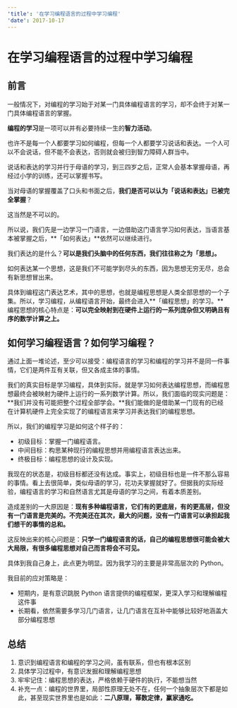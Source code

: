 ```yaml
---
'title': '在学习编程语言的过程中学习编程'
'date': 2017-10-17
---
```

# 在学习编程语言的过程中学习编程

## 前言

一般情况下，对编程的学习始于对某一门具体编程语言的学习，却不会终于对某一门具体编程语言的掌握。

**编程的学习**是一项可以并有必要持续一生的**智力活动**。

也许不是每一个人都要学习如何编程，但每一个人都要学习说话和表达。一个人可以不会说话，但不能不会表达，否则就会被归到智力障碍人群当中。

说话和表达的学习并行于母语的学习，到三四岁之后，正常人会基本掌握母语，再经过小学的训练，还可以掌握书写。

当对母语的掌握覆盖了口头和书面之后，**我们是否可以认为「说话和表达」已被完全掌握**？

这当然是不可以的。

所以说，我们先是一边学习一门语言，一边借助这门语言学习如何表达，当语言基本被掌握之后，**「如何表达」**依然可以继续进行。

我们表达的是什么？**可以是我们头脑中的任何东西，我们往往称之为「思想」。**

如何表达某一个思想，这是我们不可能学到尽头的东西，因为思想无穷无尽，总会有新思想冒出来。

具体到编程这门表达艺术，其中的思想，也就是编程思想是人类全部思想的一个子集。所以，学习编程，从编程语言开始，最终会进入**「编程思想」的学习。**编程思想的核心特点是：**可以完全映射到在硬件上运行的一系列庞杂但又明确且有序的数学计算之上。**

## 如何学习编程语言？如何学习编程？

通过上面一堆论述，至少可以接受：编程语言的学习和编程的学习并不是同一件事情，它们是两件互有关联，但又各成主体的事情。

我们的真实目标是学习编程，具体到实际，就是学习如何表达编程思想，而编程思想最终会被映射为硬件上运行的一系列数学计算。所以，我们面临的现实问题是：**我们并没有可能把整个过程全部学会。**我们能做的是借助某一门现有的已经在计算机硬件上完全实现了的编程语言来学习并表达我们的编程思想。

所以，我们的编程学习是如何这个样子的：

- 初级目标：掌握一门编程语言。
- 中间目标：构思某种现行的编程思想并用编程语言表达出来。
- 终极目标：编程思想的设计及实现。

我现在的状态是，初级目标都还没有达成。事实上，初级目标也是一件不那么容易的事情。看上去很简单，类似母语的学习，花功夫掌握就好了。但据我的实际经验，编程语言的学习和自然语言尤其是母语的学习之间，有着本质差别。

造成差别的一大原因是：**现有多种编程语言，它们有的更底层，有的更高层，但没有一门语言是完美的。不完美还在其次，最大的问题，没有一门语言可以承担起我们想干的事情的总和。**

这反映出来的核心问题是：**只学一门编程语言的话，自己的编程思想很可能会被大大局限，有很多编程思想对自己而言将会不可见。**

具体到我自己身上，此点更为明显。因为我学习的主要是非常高层次的 Python。

我目前的应对策略是：

- 短期内，是有意识跳脱 Python 语言提供的编程框架，更深入学习和理解编程这件事
- 长期看，依然需要多学习几门语言，让几门语言在互补中能够比较好地涵盖大部分编程思想

## 总结

1. 意识到编程语言和编程的学习之间，虽有联系，但也有根本区别
2. 具体学习过程中，有意识发掘和理解编程思想
3. 牢牢记住：编程思想的表达，严格依赖于硬件的执行，不能想当然
4. 补充一点：编程的世界里，局部性原理无处不在，任何一个抽象层次下都是如此，甚至现实世界里也是如此：**二八原理，幂数定律，赢家通吃。**